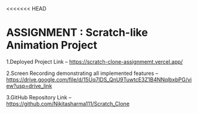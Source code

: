 <<<<<<< HEAD
# ASSIGNMENT : Scratch-like Animation Project

1.Deployed Project Link – https://scratch-clone-assignmemt.vercel.app/

2.Screen Recording demonstrating all implemented features – https://drive.google.com/file/d/15Uq7lDS_QnU9TuwtcE3Z1B4NNqlbxbPG/view?usp=drive_link

3.GitHub Repository Link – https://github.com/Nikitasharma111/Scratch_Clone 

